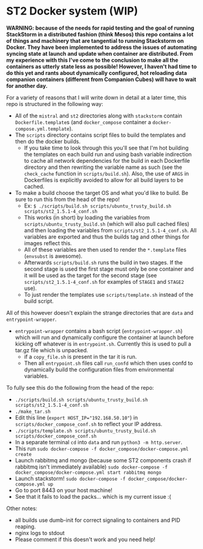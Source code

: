# ST2 Docker system (WIP)

**WARNING: because of the needs for rapid testing and the goal of running StackStorm in a distributed fashion (think Mesos) this repo contains a lot of things and machinery that are tangential to running Stackstorm on Docker. They have been implemented to address the issues of automating syncing state at launch and update when container are distributed. From my experience with this I've come to the conclusion to make all the containers as utterly state
less as possible! However, I haven't had time to do this yet and rants about dynamically configured, hot reloading data companion containers (different from Companion Cubes) will have to wait for another day.**

For a variety of reasons that I will write down in detail at a later time, this repo is structured in the following way:

* All of the `mistral` and `st2` directories along with `stackstorm` contain `Dockerfile.template`s (and `docker_compose` container a `docker-compose.yml.template`).
* The `scripts` directory contains script files to build the templates and then do the docker builds.
  * If you take time to look through this you'll see that I'm hot building the templates on each build run and using bash variable indirection to cache all network dependencies for the build in each Dockerfile directory and then
rewriting the variable name as such (see the `check_cache` function in `scripts/build.sh`). Also, the use of `ARGS` in Dockerfiles is explicitly avoided to allow for all build layers to be cached.
* To make a build choose the target OS and what you'd like to build. Be sure to run this from the head of the repo!
  * Ex: `$ ./scripts/build.sh scripts/ubuntu_trusty_build.sh scripts/st2_1.5.1-4_conf.sh`
  * This works (in short) by loading the variables from `scripts/ubuntu_trusty_build.sh` (which will also pull cached files) and then loading the variables from `scripts/st2_1.5.1-4_conf.sh`. All variables are exported and thus the builds tag and other things for images reflect this.
  * All of these variables are then used to render the `*.template` files (`envsubst` is awesome).
  * Afterwards `scripts/build.sh` runs the build in two stages. If the second stage is used the first stage must only be one container and it will be used as the target for the second stage (see `scripts/st2_1.5.1-4_conf.sh` for examples of `STAGE1` and `STAGE2` use).
  * To just render the templates use `scripts/template.sh` instead of the build script.


All of this however doesn't explain the strange directories that are `data` and `entrypoint-wrapper`.

* `entrypoint-wrapper` contains a bash script (`entrypoint-wrapper.sh`) which will run and dynamically configure the container at launch before kicking off whatever is in `entrypoint.sh`. Currently this is used to pull a tar.gz file which is unpacked.
	* if a `copy_file.sh` is present in the tar it is run.
	* Then all `entrypoint.sh` files call `run_confd` which then uses confd to dynamically build the configuration files from environmental variables.

To fully see this do the following from the head of the repo:

* `./scripts/build.sh scripts/ubuntu_trusty_build.sh scripts/st2_1.5.1-4_conf.sh`
* `./make_tar.sh`
* Edit this line (`export HOST_IP="192.168.50.10"`) in `scripts/docker_compose_conf.sh` to reflect your IP address.
* `./scripts/template.sh scripts/ubuntu_trusty_build.sh scripts/docker_compose_conf.sh`
* In a separate terminal `cd` into `data` and run `python3 -m http.server`.
* This run `sudo docker-compose -f docker_compose/docker-compose.yml create`
* Launch rabbitmq and mongo (because some ST2 components crash if rabbitmq isn't immediately available) `sudo docker-compose -f docker_compose/docker-compose.yml start rabbitmq mongo`
* Launch stackstorm! `sudo docker-compose -f docker_compose/docker-compose.yml up`
* Go to port 8443 on your host machine!
* See that it fails to load the packs... which is my current issue :(


Other notes:

* all builds use dumb-init for correct signaling to containers and PID reaping.
* nginx logs to stdout
* Please comment if this doesn't work and you need help!
